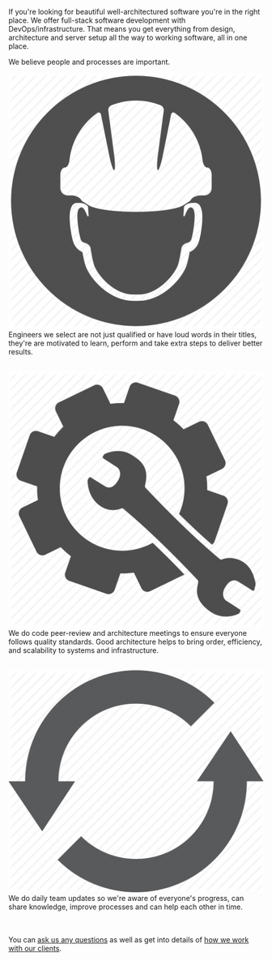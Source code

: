 If you're looking for beautiful well-architectured software you're in the right place. We offer full-stack software development with DevOps/infrastructure. That means you get everything from design, architecture and server setup all the way to working software, all in one place.

We believe people and processes are important.

<img src="/img/engineers.png" alt="Engineers" class="about-icon"><br>Engineers we select are not just qualified or have loud words in their titles, they're are motivated to learn, perform and take extra steps to deliver better results.<br><br>

<img src="/img/architecture.png" alt="Architecture" class="about-icon">We do code peer-review and architecture meetings to ensure everyone follows quality standards. Good architecture helps to bring order, efficiency, and scalability to systems and infrastructure.<br><br>

<img src="/img/status_update.png" alt="Status Update" class="about-icon">We do daily team updates so we're aware of everyone's progress, can share knowledge, improve processes and can help each other in time.<br><br><br>

You can <a href="mailto:maksim@septagon.biz" target="_new">ask us any questions</a> as well as get into details of <a class="page-link" href="/how_it_works">how we work with our clients</a>.